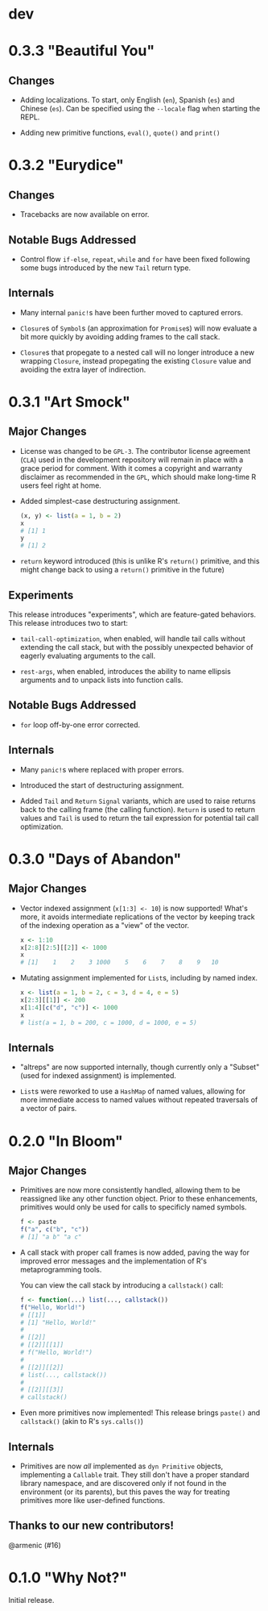 # dev

# 0.3.3 "Beautiful You"

## Changes

* Adding localizations. To start, only English (`en`), Spanish (`es`) and
  Chinese (`es`). Can be    specified using the `--locale` flag when starting
  the REPL.

* Adding new primitive functions, `eval()`, `quote()` and `print()`

# 0.3.2 "Eurydice"

## Changes

* Tracebacks are now available on error.

## Notable Bugs Addressed

* Control flow `if-else`, `repeat`, `while` and `for` have been fixed following
  some bugs introduced by the new `Tail` return type. 

## Internals

* Many internal `panic!`s have been further moved to captured errors.

* `Closure`s of `Symbol`s (an approximation for `Promise`s) will now evaluate
  a bit more quickly by avoiding adding frames to the call stack.

* `Closure`s that propegate to a nested call will no longer introduce a new 
  wrapping `Closure`, instead propegating the existing `Closure` value and 
  avoiding the extra layer of indirection.

# 0.3.1 "Art Smock"

## Major Changes

* License was changed to be `GPL-3`. The contributor license agreement (`CLA`)
  used in the development repository will remain in place with a grace period
  for comment. With it comes a copyright and warranty disclaimer as recommended
  in the `GPL`, which should make long-time R users feel right at home.

* Added simplest-case destructuring assignment.

  ```r
  (x, y) <- list(a = 1, b = 2)
  x
  # [1] 1
  y
  # [1] 2
  ```

* `return` keyword introduced (this is unlike R's `return()` primitive, and 
  this might change back to using a `return()` primitive in the future)

## Experiments

This release introduces "experiments", which are feature-gated behaviors. This
release introduces two to start:

* `tail-call-optimization`, when enabled, will handle tail calls without 
  extending the call stack, but with the possibly unexpected behavior of 
  eagerly evaluating arguments to the call.

* `rest-args`, when enabled, introduces the ability to name ellipsis arguments
  and to unpack lists into function calls.

## Notable Bugs Addressed

* `for` loop off-by-one error corrected.

## Internals

* Many `panic!`s where replaced with proper errors.

* Introduced the start of destructuring assignment.

* Added `Tail` and `Return` `Signal` variants, which are used to raise returns
  back to the calling frame (the calling function). `Return` is used to return
  values and `Tail` is used to return the tail expression for potential tail 
  call optimization.

# 0.3.0 "Days of Abandon"

## Major Changes

* Vector indexed assignment (`x[1:3] <- 10`) is now supported! What's more, 
  it avoids intermediate replications of the vector by keeping track of the
  indexing operation as a "view" of the vector.

  ```r
  x <- 1:10
  x[2:8][2:5][[2]] <- 1000
  x
  # [1]    1    2    3 1000    5    6    7    8    9   10
  ```

* Mutating assignment implemented for `List`s, including by named index.

  ```r
  x <- list(a = 1, b = 2, c = 3, d = 4, e = 5)
  x[2:3][[1]] <- 200
  x[1:4][c("d", "c")] <- 1000
  x
  # list(a = 1, b = 200, c = 1000, d = 1000, e = 5)
  ```

## Internals

* "altreps" are now supported internally, though currently only a "Subset" 
  (used for indexed assignment) is implemented.

* `List`s were reworked to use a `HashMap` of named values, allowing for
  more immediate access to named values without repeated traversals of a 
  vector of pairs.


# 0.2.0 "In Bloom"

## Major Changes

* Primitives are now more consistently handled, allowing them to be reassigned
  like any other function object. Prior to these enhancements, primitives 
  would only be used for calls to specificly named symbols.

  ```r
  f <- paste
  f("a", c("b", "c"))
  # [1] "a b" "a c"
  ```

* A call stack with proper call frames is now added, paving the way for 
  improved error messages and the implementation of R's metaprogramming tools. 

  You can view the call stack by introducing a `callstack()` call:

  ```r
  f <- function(...) list(..., callstack())
  f("Hello, World!")
  # [[1]]
  # [1] "Hello, World!"
  # 
  # [[2]]
  # [[2]][[1]]
  # f("Hello, World!")
  # 
  # [[2]][[2]]
  # list(..., callstack())
  # 
  # [[2]][[3]]
  # callstack()
  ```

* Even more primitives now implemented! This release brings `paste()` and 
  `callstack()` (akin to R's `sys.calls()`)

## Internals

* Primitives are now _all_ implemented as `dyn Primitive` objects, implementing
  a `Callable` trait. They still don't have a proper standard library namespace, 
  and are discovered only if not found in the environment (or its parents), 
  but this paves the way for treating primitives more like user-defined 
  functions.

## Thanks to our new contributors!

@armenic (#16)

# 0.1.0 "Why Not?"

Initial release.
